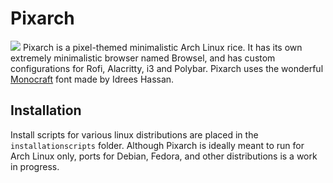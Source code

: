 # Pixarch
![](Pixarch/IMG_7708.png)
Pixarch is a pixel-themed minimalistic Arch Linux rice. It has its own extremely minimalistic browser named Browsel, and has custom configurations for Rofi, Alacritty, i3 and Polybar.
Pixarch uses the wonderful [Monocraft](https://github.com/IdreesInc/Monocraft) font made by Idrees Hassan.

## Installation
Install scripts for various linux distributions are placed in the `installationscripts` folder. Although Pixarch is ideally meant to run for Arch Linux only, ports for Debian, Fedora, and other distributions is a work in progress.
